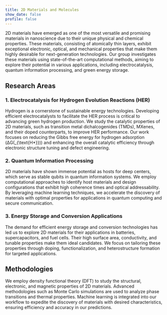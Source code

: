 ```yaml
---
title: 2D Materials and Molecules
show_date: false
profile: false
---
```

2D materials have emerged as one of the most versatile and promising materials in nanoscience due to their unique physical and chemical properties. These materials, consisting of atomically thin layers, exhibit exceptional electronic, optical, and mechanical properties that make them highly desirable for next-generation technologies. Our group investigates these materials using state-of-the-art computational methods, aiming to explore their potential in various applications, including electrocatalysis, quantum information processing, and green energy storage.

## Research Areas
### 1. Electrocatalysis for Hydrogen Evolution Reactions (HER)
Hydrogen is a cornerstone of sustainable energy technologies. Developing efficient electrocatalysts to facilitate the HER process is critical to advancing green hydrogen production. We study the catalytic properties of 2D materials, such as transition metal dichalcogenides (TMDs), MXenes, and their doped counterparts, to improve HER performance. Our work focuses on reducing the Gibbs free energy for hydrogen adsorption (ΔG\(_{\text{H*}}\)) and enhancing the overall catalytic efficiency through electronic structure tuning and defect engineering.

### 2. Quantum Information Processing
2D materials have shown immense potential as hosts for deep centers, which serve as stable qubits in quantum information systems. We employ computational approaches to identify host materials and design configurations that exhibit high coherence times and optical addressability. By leveraging machine learning techniques, we accelerate the discovery of materials with optimal properties for applications in quantum computing and secure communication.

### 3. Energy Storage and Conversion Applications
The demand for efficient energy storage and conversion technologies has led us to explore 2D materials for their applications in batteries, supercapacitors, and fuel cells. Their high surface area, conductivity, and tunable properties make them ideal candidates. We focus on tailoring these properties through doping, functionalization, and heterostructure formation for targeted applications.

## Methodologies
We employ density functional theory (DFT) to study the structural, electronic, and magnetic properties of 2D materials. Advanced methodologies such as Monte Carlo simulations are used to analyze phase transitions and thermal properties. Machine learning is integrated into our workflow to expedite the discovery of materials with desired characteristics, ensuring efficiency and accuracy in our predictions.

